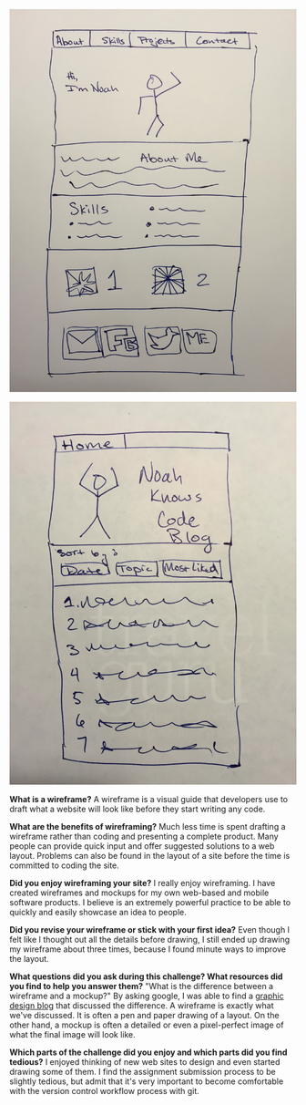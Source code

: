 ![wireframe-index.jpg](imgs/wireframe-index.jpg "Wireframe Index")

![wireframe-blog-index.jpg](imgs/wireframe-blog-index.jpg "Wireframe Blog Index")

**What is a wireframe?**
A wireframe is a visual guide that developers use to draft what a website will look like before they start writing any code.  

**What are the benefits of wireframing?**
Much less time is spent drafting a wireframe rather than coding and presenting a complete product. Many people can provide quick input and offer suggested solutions to a web layout. Problems can also be found in the layout of a site before the time is committed to coding the site.

**Did you enjoy wireframing your site?**
I really enjoy wireframing. I have created wireframes and mockups for my own web-based and mobile software products. I believe is an extremely powerful practice to be able to quickly and easily showcase an idea to people.

**Did you revise your wireframe or stick with your first idea?**
Even though I felt like I thought out all the details before drawing, I still ended up drawing my wireframe about three times, because I found minute ways to improve the layout.

**What questions did you ask during this challenge? What resources did you find to help you answer them?**
"What is the difference between a wireframe and a mockup?" 
By asking google, I was able to find a [graphic design blog](http://graphicdesign.stackexchange.com/questions/30860/what-is-the-difference-between-wireframes-and-mockups) that discussed the difference. A wireframe is exactly what we've discussed. It is often a pen and paper drawing of a layout. On the other hand, a mockup is often a detailed or even a pixel-perfect image of what the final image will look like.


**Which parts of the challenge did you enjoy and which parts did you find tedious?**
I enjoyed thinking of new web sites to design and even started drawing some of them. I find the assignment submission process to be slightly tedious, but admit that it's very important to become comfortable with the version control workflow process with git.
